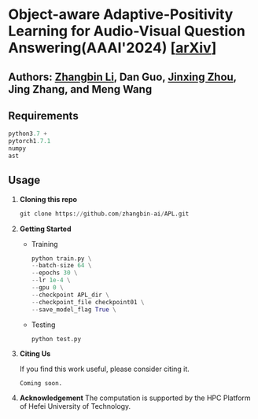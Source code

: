 # Object-aware Adaptive-Positivity Learning for Audio-Visual Question Answering(AAAI'2024) [[arXiv](https://arxiv.org/abs/2312.12816)]

Authors: [Zhangbin Li](https://github.com/zhangbin-ai), Dan Guo, [Jinxing Zhou](https://github.com/jasongief), Jing Zhang, and Meng Wang
---
## Requirements

```python
python3.7 +
pytorch1.7.1
numpy
ast
```


## Usage

1. **Cloning this repo**

   ```python
   git clone https://github.com/zhangbin-ai/APL.git
   ```


2. **Getting Started**

    + Training
        ```python
        python train.py \
        --batch-size 64 \
        --epochs 30 \
        --lr 1e-4 \
        --gpu 0 \
        --checkpoint APL_dir \
        --checkpoint_file checkpoint01 \
        --save_model_flag True \
        ```

    + Testing
        ```python
        python test.py
        ```

3. **Citing Us**

    If you find this work useful, please consider citing it.
    ```
    Coming soon.
    ```

4. **Acknowledgement**
    The computation is supported by the HPC Platform of Hefei University of Technology.